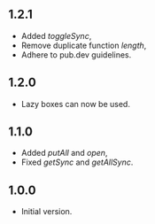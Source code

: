 ## 1.2.1
- Added _toggleSync_,
- Remove duplicate function _length_,
- Adhere to pub.dev guidelines.

## 1.2.0
- Lazy boxes can now be used.

## 1.1.0
- Added _putAll_ and _open_,
- Fixed _getSync_ and _getAllSync_.

## 1.0.0

- Initial version.
